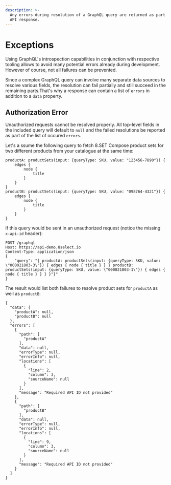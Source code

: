 ```yaml
---
description: >-
  Any errors during resolution of a GraphQL query are returned as part of the
  API response.
---
```


# Exceptions

Using GraphQL's introspection capabilities in conjunction with respective tooling allows to avoid many potential errors already during development. However of course, not all failures can be prevented.

Since a complex GraphQL query can involve many separate data sources to resolve various fields, the resolution can fail partially and still succeed in the remaining parts.That's why a response can contain a list of `errors` in addition to a `data` property. 

## Authorization Error

Unauthorized requests cannot be resolved properly. All top-level fields in the included query will default to `null` and the failed resolutions be reported as part of the list of occured `errors`.

Let's a ssume the following query to fetch 8.SET Compose product sets for two different products from your catalogue at the same time:

```text
productA: productSets(input: {queryType: SKU, value: "123456-7890"}) {
    edges {
        node {
            title
        }
    }
}
productB: productSets(input: {queryType: SKU, value: "098764-4321"}) {
    edges {
        node {
            title
        }
    }
}
```

If this query would be sent in an unauthorized request \(notice the missing `x-api-id` header\):

```text
POST /graphql
Host: https://api-demo.8select.io
Content-Type: application/json
{
    "query": "{ productA: productSets(input: {queryType: SKU, value: \"000021803-3\"}) { edges { node { title } } } productB: productSets(input: {queryType: SKU, value: \"000021803-1\"}) { edges { node { title } } } }"}"
}
```

The result would list both failures to resolve product sets for `productA` as well as `productB`:

```text
{
  "data": {
    "productA": null,
    "productB": null
  },
  "errors": [
    {
      "path": [
        "productA"
      ],
      "data": null,
      "errorType": null,
      "errorInfo": null,
      "locations": [
        {
          "line": 2,
          "column": 3,
          "sourceName": null
        }
      ],
      "message": "Required API ID not provided"
    },
    {
      "path": [
        "productB"
      ],
      "data": null,
      "errorType": null,
      "errorInfo": null,
      "locations": [
        {
          "line": 9,
          "column": 3,
          "sourceName": null
        }
      ],
      "message": "Required API ID not provided"
    }
  ]
}
```



